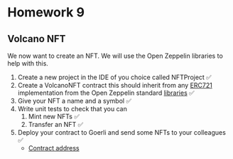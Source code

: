 # Homework 9

## Volcano NFT

We now want to create an NFT. We will use the Open Zeppelin libraries to help with this.

1.  Create a new project in the IDE of you choice called NFTProject ✅
2.  Create a VolcanoNFT contract this should inherit from any [ERC721](https://docs.openzeppelin.com/contracts/4.x/erc721) implementation from the Open Zeppelin standard [libraries](https://docs.openzeppelin.com/contracts/4.x/api/token/erc721) ✅
3.  Give your NFT a name and a symbol ✅
4.  Write unit tests to check that you can
    1. Mint new NFTs ✅
    2. Transfer an NFT ✅
5.  Deploy your contract to Goerli and send some NFTs to your colleagues ✅
    - [Contract address](https://goerli.etherscan.io/address/0x65E2077aF883270B42b8DCd8e36984C0847cd737)
